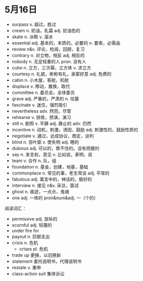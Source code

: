 # 5月16日

- surpass v. 超过，胜过
- cream n. 奶油，乳霜 adj. 奶油色的
- skate n. 冰鞋 v. 溜冰
- essential adj. 基本的，本质的，必要的 n. 要素，必需品
- review n&v. 评论，检阅，回顾，复习
- contrary n. 对立物，相反 adj. 相反的
- nobody n. 无足轻重的人 pron. 没有人
- cube n. 立方，三次幂，立方体 v. 求立方
- courtesy n. 礼貌，彬彬有礼，承蒙好意 adj. 免费的
- cabin n. 小木屋，客舱，机舱
- displace v. 移动，置换，取代
- committee n. 委员会，全体委员
- grave adj. 严重的，严肃的 n. 坟墓
- fascinate v. 迷住，强烈吸引
- nevertheless adv. 然而，尽管
- rehearse v. 排练，预演，演习
- still n. 剧照 v. 平静 adj. 静止的 adv. 仍然
- incentive n. 动机，刺激，诱因，鼓励 adj. 刺激性的，鼓励性质的
- negotiate v. 通过，达成协议，商定，谈判
- blind n. 百叶窗 v. 使失明 adj. 瞎的
- dubious adj. 可以的，靠不住的，没有把握的
- say n. 发言权，意见 v. 比如说，表明，说
- team v. 合作 n. 队，组
- foundation n. 基金，创建，地基，基础
- commonplace n. 常见的事，老生常谈 adj. 平常的
- fabulous adj. 寓言中的，神话的，极好的
- interview n. 接见 n&v. 采访，面试
- ghost n. 痕迹，一点点，鬼魂
- one adj. 一体的 pron&num&adj. 一（个的）

阅读词汇：

- permissive adj. 放纵的
- scornful adj. 轻蔑的
- under fire for
- payout n. 巨额支出
- crisis n. 危机
  - crises pl. 危机
- trade up 更换，以旧换新
- statement 委托说明书，代理说明书
- restate v. 重申
- class-action suit 集体诉讼
